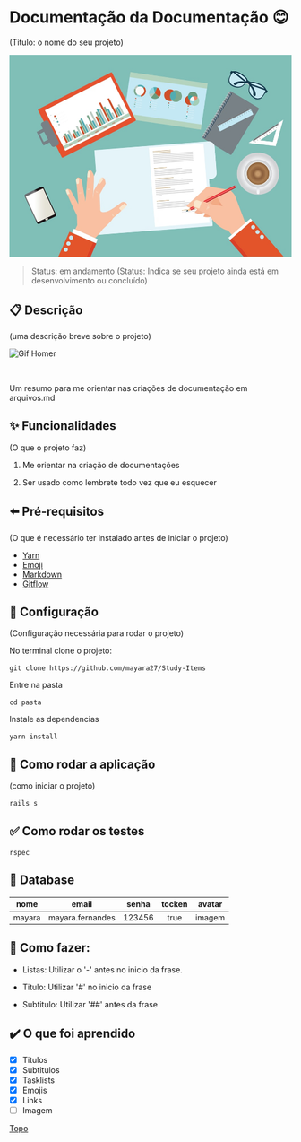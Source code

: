 <a id=top></a>
# Documentação da Documentação :blush:
(Titulo: o nome do seu projeto)

<p align="center"> <img src="https://github.com/mayara27/Study-Items/blob/main/doc.jpg"> </p>
  
>Status: em andamento
(Status: Indica se seu projeto ainda está em desenvolvimento ou concluído)

## :clipboard: Descrição
(uma descrição breve sobre o projeto)

![Gif Homer](https://media3.giphy.com/media/jUwpNzg9IcyrK/giphy.gif?cid=82a1493bpeaw6wgit9m7hbnm3t5ndccg7meimjyeqwz1w7t5&rid=giphy.gif)



<br>
<p> Um  resumo para me orientar nas criações de documentação em arquivos.md </p>

## :sparkles: Funcionalidades
(O que o projeto faz)

1. Me orientar na criação de documentações

2. Ser usado como lembrete todo vez que eu esquecer

## :arrow_left: Pré-requisitos
(O que é necessário ter instalado antes de iniciar o projeto)

- [Yarn](https://classic.yarnpkg.com/en/docs/install/#debian-stable)
- [Emoji](https://gist.github.com/rxaviers/7360908)
- [Markdown](https://guides.github.com/features/mastering-markdown/)
- [Gitflow](GitFlow.md)

## :wrench: Configuração
(Configuração necessária para rodar o projeto)

No terminal clone o projeto:

```
git clone https://github.com/mayara27/Study-Items
```
Entre na pasta

```
cd pasta
```
Instale as dependencias

```
yarn install
```

## :eyes: Como rodar a aplicação
(como iniciar o projeto)

```
rails s
```

## :white_check_mark: Como rodar os testes

```
rspec
```

## :small_blue_diamond: Database

|  nome  | email           |senha    | tocken | avatar   |
|:--------:|:-----------------:|:---------:|:--------:|:----------:|
|mayara  |mayara.fernandes |123456   |  true  |  imagem  |


## :hammer: Como fazer:

- Listas: Utilizar o '-' antes no inicio da frase.

- Titulo: Utilizar '#' no inicio da frase

- Subtitulo: Utilizar '##' antes da frase


## :heavy_check_mark: O que foi aprendido

- [x] Titulos
- [x] Subtitulos
- [x] Tasklists
- [x] Emojis 
- [x] Links
- [ ] Imagem

[Topo](#top)

